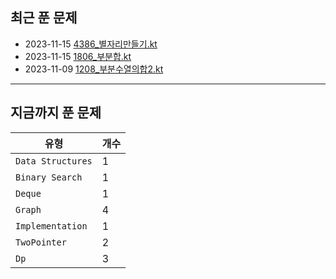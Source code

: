 
## 최근 푼 문제

- 2023-11-15 [4386_별자리만들기.kt](https://github.com/yangsooplus/Algorithm-Kotlin/commit/54de65ac10932e74a087acb3aa24aba8d6301c87)
- 2023-11-15 [1806_부분합.kt](https://github.com/yangsooplus/Algorithm-Kotlin/commit/6a7359ed1e4f27fda99edbe7ec7642d2e214a38d)
- 2023-11-09 [1208_부분수열의합2.kt](https://github.com/yangsooplus/Algorithm-Kotlin/commit/37641bae4a2e2c39ac7123f2a0f8ad2b7a6514d0)
---
## 지금까지 푼 문제

|유형|개수|
|---|---|
|`Data Structures`|1|
|`Binary Search`|1|
|`Deque`|1|
|`Graph`|4|
|`Implementation`|1|
|`TwoPointer`|2|
|`Dp`|3|
